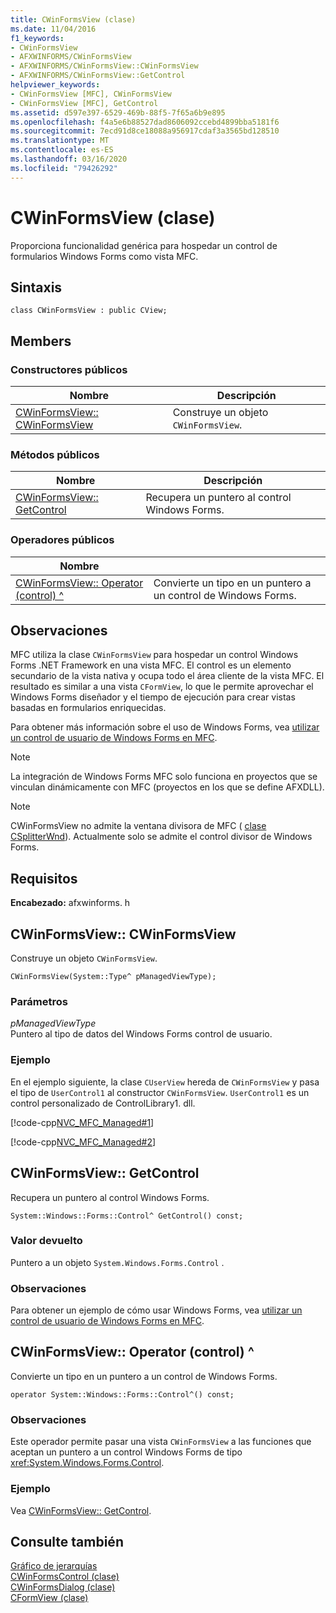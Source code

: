 ```yaml
---
title: CWinFormsView (clase)
ms.date: 11/04/2016
f1_keywords:
- CWinFormsView
- AFXWINFORMS/CWinFormsView
- AFXWINFORMS/CWinFormsView::CWinFormsView
- AFXWINFORMS/CWinFormsView::GetControl
helpviewer_keywords:
- CWinFormsView [MFC], CWinFormsView
- CWinFormsView [MFC], GetControl
ms.assetid: d597e397-6529-469b-88f5-7f65a6b9e895
ms.openlocfilehash: f4a5e6b88527dad8606092ccebd4899bba5181f6
ms.sourcegitcommit: 7ecd91d8ce18088a956917cdaf3a3565bd128510
ms.translationtype: MT
ms.contentlocale: es-ES
ms.lasthandoff: 03/16/2020
ms.locfileid: "79426292"
---
```

# <a name="cwinformsview-class"></a>CWinFormsView (clase)

Proporciona funcionalidad genérica para hospedar un control de formularios Windows Forms como vista MFC.

## <a name="syntax"></a>Sintaxis

```
class CWinFormsView : public CView;
```

## <a name="members"></a>Members

### <a name="public-constructors"></a>Constructores públicos

|Nombre|Descripción|
|----------|-----------------|
|[CWinFormsView:: CWinFormsView](#cwinformsview)|Construye un objeto `CWinFormsView`.|

### <a name="public-methods"></a>Métodos públicos

|Nombre|Descripción|
|----------|-----------------|
|[CWinFormsView:: GetControl](#getcontrol)|Recupera un puntero al control Windows Forms.|

### <a name="public-operators"></a>Operadores públicos

|Nombre||
|----------|-|
|[CWinFormsView:: Operator (control) ^](#operator_control)|Convierte un tipo en un puntero a un control de Windows Forms.|

## <a name="remarks"></a>Observaciones

MFC utiliza la clase `CWinFormsView` para hospedar un control Windows Forms .NET Framework en una vista MFC. El control es un elemento secundario de la vista nativa y ocupa todo el área cliente de la vista MFC. El resultado es similar a una vista `CFormView`, lo que le permite aprovechar el Windows Forms diseñador y el tiempo de ejecución para crear vistas basadas en formularios enriquecidas.

Para obtener más información sobre el uso de Windows Forms, vea [utilizar un control de usuario de Windows Forms en MFC](../../dotnet/using-a-windows-form-user-control-in-mfc.md).

> [!NOTE]
>  La integración de Windows Forms MFC solo funciona en proyectos que se vinculan dinámicamente con MFC (proyectos en los que se define AFXDLL).

> [!NOTE]
>  CWinFormsView no admite la ventana divisora de MFC ( [clase CSplitterWnd](../../mfc/reference/csplitterwnd-class.md)). Actualmente solo se admite el control divisor de Windows Forms.

## <a name="requirements"></a>Requisitos

**Encabezado:** afxwinforms. h

##  <a name="cwinformsview"></a>CWinFormsView:: CWinFormsView

Construye un objeto `CWinFormsView`.

```
CWinFormsView(System::Type^ pManagedViewType);
```

### <a name="parameters"></a>Parámetros

*pManagedViewType*<br/>
Puntero al tipo de datos del Windows Forms control de usuario.

### <a name="example"></a>Ejemplo

En el ejemplo siguiente, la clase `CUserView` hereda de `CWinFormsView` y pasa el tipo de `UserControl1` al constructor `CWinFormsView`. `UserControl1` es un control personalizado de ControlLibrary1. dll.

[!code-cpp[NVC_MFC_Managed#1](../../mfc/reference/codesnippet/cpp/cwinformsview-class_1.h)]

[!code-cpp[NVC_MFC_Managed#2](../../mfc/reference/codesnippet/cpp/cwinformsview-class_2.cpp)]

##  <a name="getcontrol"></a>CWinFormsView:: GetControl

Recupera un puntero al control Windows Forms.

```
System::Windows::Forms::Control^ GetControl() const;
```

### <a name="return-value"></a>Valor devuelto

Puntero a un objeto `System.Windows.Forms.Control` .

### <a name="remarks"></a>Observaciones

Para obtener un ejemplo de cómo usar Windows Forms, vea [utilizar un control de usuario de Windows Forms en MFC](../../dotnet/using-a-windows-form-user-control-in-mfc.md).

##  <a name="operator_control"></a>CWinFormsView:: Operator (control) ^

Convierte un tipo en un puntero a un control de Windows Forms.

```
operator System::Windows::Forms::Control^() const;
```

### <a name="remarks"></a>Observaciones

Este operador permite pasar una vista `CWinFormsView` a las funciones que aceptan un puntero a un control Windows Forms de tipo <xref:System.Windows.Forms.Control>.

### <a name="example"></a>Ejemplo

  Vea [CWinFormsView:: GetControl](#getcontrol).

## <a name="see-also"></a>Consulte también

[Gráfico de jerarquías](../../mfc/hierarchy-chart.md)<br/>
[CWinFormsControl (clase)](../../mfc/reference/cwinformscontrol-class.md)<br/>
[CWinFormsDialog (clase)](../../mfc/reference/cwinformsdialog-class.md)<br/>
[CFormView (clase)](../../mfc/reference/cformview-class.md)
